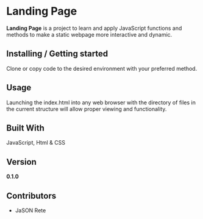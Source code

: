 # Landing Page

__Landing Page__ is a project to learn and apply JavaScript functions and methods to make a static webpage more interactive and dynamic.

## Installing / Getting started

Clone or copy code to the desired environment with your preferred method.

## Usage

Launching the index.html into any web browser with the directory of files in the current structure will allow proper viewing and functionality.

## Built With

JavaScript, Html & CSS

## Version

**0.1.0**

## Contributors

- JaSON Rete
